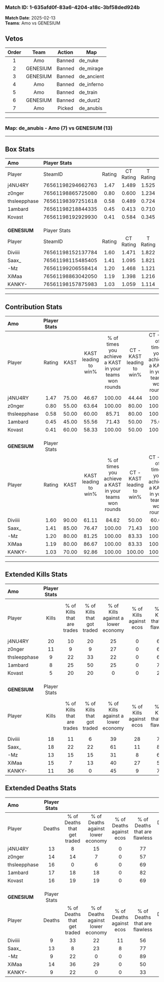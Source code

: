 ### Match ID: 1-635afd0f-83a6-4204-a18c-3bf58ded924b  
**Match Date**: 2025-02-13  
**Teams**: Amo vs GENESIUM  

## Vetos  

| Order | Team | Action | Map |
| :---: | :--: | :----: | --- |
| 1 | Amo | Banned | de_nuke |
| 2 | GENESIUM | Banned | de_mirage |
| 3 | GENESIUM | Banned | de_ancient |
| 4 | Amo | Banned | de_inferno |
| 5 | Amo | Banned | de_train |
| 6 | GENESIUM | Banned | de_dust2 |
| 7 | Amo | Picked | de_anubis |

---  

### **Map**: de_anubis - Amo (7) vs GENESIUM (13)  
---  

## Box Stats  

| **Amo**      | Player Stats      |        |           |          |       |       |       |         |        |      |     |
| :- | :- | :-: | :-: | :-: | :-: | :-: | :-: | :-: | :-: | :-: | :-: |
| Player       | SteamID           | Rating | CT Rating | T Rating | KAST  |  ADR  | Kills | Assists | Deaths | K/D  | HS% |
| j4NU4RY      | 76561198294662763 |  1.47  |   1.489   |  1.525   | 75.00 | 105.2 |  20   |    2    |   13   | 1.54 | 75  |
| z0nger       | 76561198865725080 |  0.80  |   0.600   |  1.234   | 55.00 | 68.8  |  11   |    3    |   14   | 0.79 | 54  |
| thsleepphase | 76561198397251618 |  0.58  |   0.489   |  0.724   | 50.00 | 56.0  |   9   |    3    |   16   | 0.56 | 55  |
| 1ambard      | 76561198218844335 |  0.45  |   0.413   |  0.710   | 45.00 | 48.0  |   8   |    3    |   17   | 0.47 | 75  |
| Kovast       | 76561198192929930 |  0.41  |   0.584   |  0.345   | 60.00 | 30.5  |   5   |    4    |   16   | 0.31 | 20  |
|              |                   |        |           |          |       |       |       |         |        |      |     |
|              |                   |        |           |          |       |       |       |         |        |      |     |
|              |                   |        |           |          |       |       |       |         |        |      |     |
| **GENESIUM** | Player Stats      |        |           |          |       |       |       |         |        |      |     |
| Player       | SteamID           | Rating | CT Rating | T Rating | KAST  |  ADR  | Kills | Assists | Deaths | K/D  | HS% |
| Diviiii      | 76561198152137784 |  1.60  |   1.471   |  1.822   | 90.00 | 98.6  |  18   |    6    |   9    | 2.00 | 38  |
| Saax_        | 76561198115485405 |  1.41  |   1.095   |  1.821   | 85.00 | 86.8  |  18   |    4    |   13   | 1.38 | 38  |
| -Mz          | 76561199206558414 |  1.20  |   1.468   |  1.121   | 80.00 | 71.0  |  13   |    2    |   9    | 1.44 | 30  |
| XiMaa        | 76561198863042050 |  1.19  |   1.398   |  1.216   | 80.00 | 78.5  |  15   |    4    |   14   | 1.07 | 40  |
| KANKY-       | 76561198157875983 |  1.03  |   1.059   |  1.114   | 70.00 | 64.2  |  11   |    4    |   9    | 1.22 | 54  |
---  

## Contribution Stats  

| **Amo**      | Player Stats |       |                      |                                                        |                           |                                                             |                          |                                                            |
| :- | :-: | :-: | :-: | :-: | :-: | :-: | :-: | :-: |
| Player       |    Rating    | KAST  | KAST leading to win% | % of times you achieve a KAST in your teams won rounds | CT - KAST leading to win% | CT - % of times you achieve a KAST in your teams won rounds | T - KAST leading to win% | T - % of times you achieve a KAST in your teams won rounds |
| j4NU4RY      |     1.47     | 75.00 |        46.67         |                         100.00                         |           44.44           |                           100.00                            |          50.00           |                           100.00                           |
| z0nger       |     0.80     | 55.00 |        63.64         |                         100.00                         |           80.00           |                           100.00                            |          50.00           |                           100.00                           |
| thsleepphase |     0.58     | 50.00 |        60.00         |                         85.71                          |           80.00           |                           100.00                            |          40.00           |                           66.67                            |
| 1ambard      |     0.45     | 45.00 |        55.56         |                         71.43                          |           50.00           |                            75.00                            |          66.67           |                           66.67                            |
| Kovast       |     0.41     | 60.00 |        58.33         |                         100.00                         |           50.00           |                           100.00                            |          75.00           |                           100.00                           |
|              |              |       |                      |                                                        |                           |                                                             |                          |                                                            |
|              |              |       |                      |                                                        |                           |                                                             |                          |                                                            |
|              |              |       |                      |                                                        |                           |                                                             |                          |                                                            |
| **GENESIUM** | Player Stats |       |                      |                                                        |                           |                                                             |                          |                                                            |
| Player       |    Rating    | KAST  | KAST leading to win% | % of times you achieve a KAST in your teams won rounds | CT - KAST leading to win% | CT - % of times you achieve a KAST in your teams won rounds | T - KAST leading to win% | T - % of times you achieve a KAST in your teams won rounds |
| Diviiii      |     1.60     | 90.00 |        61.11         |                         84.62                          |           50.00           |                            60.00                            |          66.67           |                           100.00                           |
| Saax_        |     1.41     | 85.00 |        76.47         |                         100.00                         |           71.43           |                           100.00                            |          80.00           |                           100.00                           |
| -Mz          |     1.20     | 80.00 |        81.25         |                         100.00                         |           83.33           |                           100.00                            |          80.00           |                           100.00                           |
| XiMaa        |     1.19     | 80.00 |        86.67         |                         100.00                         |           83.33           |                           100.00                            |          88.89           |                           100.00                           |
| KANKY-       |     1.03     | 70.00 |        92.86         |                         100.00                         |          100.00           |                           100.00                            |          88.89           |                           100.00                           |
---  

## Extended Kills Stats  

| **Amo**      | Player Stats |                            |                            |                                    |                         |                              |                                 |                                       |                    |           |
| :- | :-: | :-: | :-: | :-: | :-: | :-: | :-: | :-: | :-: | :-: |
| Player       |    Kills     | % of Kills that are trades | % of Kills that got traded | % of Kills against a lower economy | % of Kills against ecos | % of Kills that are flawless | % of Kills that are close duels | % of Kills that are assisted by flash | Pistol Round Kills | AWP Kills |
| j4NU4RY      |      20      |             10             |             20             |                 25                 |            0            |              60              |                0                |                   5                   |         0          |     3     |
| z0nger       |      11      |             9              |             9              |                 27                 |            0            |              64              |                0                |                   0                   |         0          |     1     |
| thsleepphase |      9       |             22             |             33             |                 22                 |            0            |              67              |                0                |                   0                   |         0          |     2     |
| 1ambard      |      8       |             25             |             50             |                 25                 |            0            |              75              |                0                |                  38                   |         1          |     1     |
| Kovast       |      5       |             20             |             20             |                 0                  |            0            |              20              |                0                |                   0                   |         2          |     0     |
|              |              |                            |                            |                                    |                         |                              |                                 |                                       |                    |           |
|              |              |                            |                            |                                    |                         |                              |                                 |                                       |                    |           |
|              |              |                            |                            |                                    |                         |                              |                                 |                                       |                    |           |
| **GENESIUM** | Player Stats |                            |                            |                                    |                         |                              |                                 |                                       |                    |           |
| Player       |    Kills     | % of Kills that are trades | % of Kills that got traded | % of Kills against a lower economy | % of Kills against ecos | % of Kills that are flawless | % of Kills that are close duels | % of Kills that are assisted by flash | Pistol Round Kills | AWP Kills |
| Diviiii      |      18      |             11             |             6              |                 39                 |           28            |              78              |                0                |                   6                   |         1          |     0     |
| Saax_        |      18      |             22             |             22             |                 61                 |           11            |              89              |                6                |                   0                   |         0          |     1     |
| -Mz          |      13      |             15             |             15             |                 31                 |            8            |              69              |               15                |                   8                   |         8          |     3     |
| XiMaa        |      15      |             7              |             13             |                 40                 |           27            |              53              |                7                |                   0                   |         0          |     3     |
| KANKY-       |      11      |             36             |             0              |                 45                 |            9            |              73              |                0                |                   9                   |         0          |     0     |
## Extended Deaths Stats  

| **Amo**      | Player Stats |                             |                                   |                          |                               |                            |                           |               |
| :- | :-: | :-: | :-: | :-: | :-: | :-: | :-: | :-: |
| Player       |    Deaths    | % of Deaths that get traded | % of Deaths against lower economy | % of Deaths against ecos | % of Deaths that are flawless | % of Deaths that are close | % of Deaths while blinded | Deaths to AWP |
| j4NU4RY      |      13      |              8              |                15                 |            0             |              77               |             8              |             8             |       2       |
| z0nger       |      14      |             14              |                 7                 |            0             |              57               |             7              |             0             |       3       |
| thsleepphase |      16      |              0              |                 6                 |            0             |              69               |             6              |             0             |       1       |
| 1ambard      |      17      |             18              |                18                 |            0             |              82               |             6              |             6             |       1       |
| Kovast       |      16      |             19              |                19                 |            0             |              69               |             0              |             6             |       2       |
|              |              |                             |                                   |                          |                               |                            |                           |               |
|              |              |                             |                                   |                          |                               |                            |                           |               |
|              |              |                             |                                   |                          |                               |                            |                           |               |
| **GENESIUM** | Player Stats |                             |                                   |                          |                               |                            |                           |               |
| Player       |    Deaths    | % of Deaths that get traded | % of Deaths against lower economy | % of Deaths against ecos | % of Deaths that are flawless | % of Deaths that are close | % of Deaths while blinded | Deaths to AWP |
| Diviiii      |      9       |             33              |                22                 |            11            |              56               |             0              |            22             |       0       |
| Saax_        |      13      |              8              |                23                 |            8             |              77               |             0              |             0             |       2       |
| -Mz          |      9       |             22              |                 0                 |            0             |              89               |             0              |             0             |       1       |
| XiMaa        |      14      |             36              |                29                 |            0             |              50               |             0              |            14             |       0       |
| KANKY-       |      9       |             22              |                 0                 |            0             |              33               |             0              |             0             |       0       |
